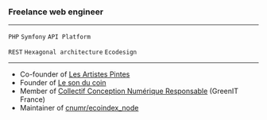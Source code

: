 ### Freelance web engineer
---

`PHP` `Symfony` `API Platform`

`REST` `Hexagonal architecture` `Ecodesign`

---

- Co-founder of [Les Artistes Pintes](https://lesartistespintes.fr)
- Founder of [Le son du coin](https://www.sonducoin.fr)
- Member of [Collectif Conception Numérique Responsable](https://github.com/cnumr) (GreenIT France)
- Maintainer of [cnumr/ecoindex_node](https://github.com/cnumr/ecoindex_node)

<!--
**cyve/cyve** is a ✨ _special_ ✨ repository because its `README.md` (this file) appears on your GitHub profile.

Here are some ideas to get you started:

- 🔭 I’m currently working on ...
- 🌱 I’m currently learning ...
- 👯 I’m looking to collaborate on ...
- 🤔 I’m looking for help with ...
- 💬 Ask me about ...
- 📫 How to reach me: ...
- 😄 Pronouns: ...
- ⚡ Fun fact: ...
-->
